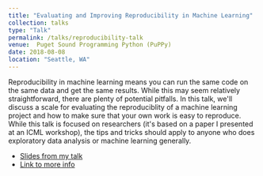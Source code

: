 ```yaml
---
title: "Evaluating and Improving Reproducibility in Machine Learning"
collection: talks
type: "Talk"
permalink: /talks/reproducibility-talk
venue:  Puget Sound Programming Python (PuPPy)
date: 2018-08-08
location: "Seattle, WA"
---
```


 Reproducibility in machine learning means you can run the same code on the same data and get the same results. While this may seem relatively straightforward, there are plenty of potential pitfalls. In this talk, we'll discuss a scale for evaluating the reproduciblity of a machine learning project and how to make sure that your own work is easy to reproduce. While this talk is focused on researchers (it's based on a paper I presented at an ICML workshop), the tips and tricks should apply to anyone who does exploratory data analysis or machine learning generally.
 
* [Slides from my talk](http://www.rctatman.com/files/Tatman_2018_ReproducibleML.pdf)
* [Link to more info](https://www.meetup.com/PSPPython/events/cqltdpyxlblb/)
